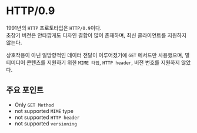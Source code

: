 # HTTP/0.9

1991년의 `HTTP` 프로토타입은 `HTTP/0.9`이다.  
초창기 버전은 안타깝게도 디자인 결함이 많이 존재하며, 최신 클라이언트를 지원하지 않는다.

상호작용이 아닌 일방향적인 데이터 전달이 이루어졌기에 `GET` 메서드만 사용했으며, 멀티미디어 콘텐츠를 지원하기 위한 `MIME 타입`, `HTTP header`, 버전 번호를 지원하지 않았다.

## 주요 포인트

+ Only `GET Method`
+ not supported `MIME` type
+ not supported `HTTP header`
+ not supported `versioning`

